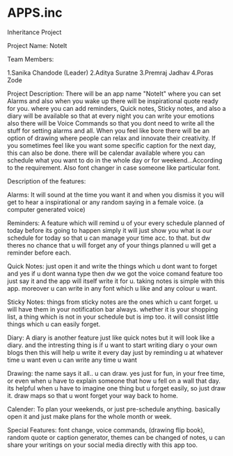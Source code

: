 # APPS.inc
Inheritance Project

Project Name: NoteIt

Team Members:

1.Sanika Chandode (Leader)
2.Aditya Suratne
3.Premraj Jadhav
4.Poras Zode

Project Description:
There will be an app name "NoteIt" where you can set Alarms and also when you wake up there will be inspirational quote ready for you. where you can add reminders, Quick notes, Sticky notes, and also a diary will be available so that at every night you can write your emotions also there will be Voice Commands so that you dont need to write all the stuff for setting alarms and all. When you feel like bore there will be an option of drawing where people can relax and innovate their creativity. If you sometimes feel like you want some specific caption for the next day, this can also be done. there will be calendar available where you can schedule what you want to do in the whole day or for weekend...According to the requirement. Also font changer in case someone like particular font.

Description of the features:

Alarms:
It will sound at the time you want it and when you dismiss it you will get to hear a inspirational or any random saying in a female voice. (a computer generated voice) 

Reminders:
A feature which will remind u of your every schedule planned of today before its going to happen simply it will just show you what is our schedule for today so that u can manage your time acc. to that. but dw theres no chance that u will forget any of your things planned u will get a reminder before each.

Quick Notes:
just open it and write the things which u dont want to forget and yes if u dont wanna type then dw we got the voice comand feature too just say it and the app will itself write it for u. taking notes is simple with this app. moreover u can write in any font which u like and any colour u want.

Sticky Notes:
things from sticky notes are the ones which u cant forget. u will have them in your notification bar always. whether it is your shopping list, a thing which is not in your schedule but is imp too. it will consist little things which u can easily forget.

Diary:
A diary is another feature just like quick notes but it will look like a diary. and the intresting thing is if u want to start writing diary o your own blogs then this will help u write it every day just by reminding u at whatever time u want even u can write any time u want

Drawing:
the name says it all.. u can draw. yes just for fun, in your free time, or even when u have to explain someone that how u fell on a wall that day. its helpful when u have to imagine one thing but u forget easily, so just draw it. draw maps so that u wont forget your way back to home.

Calender:
To plan your weekends, or just pre-schedule anything. basically open it and just make plans for the whole month or week.

Special Features:
font change, voice commands, (drawing flip book), random quote or caption generator, themes can be changed of notes, u can share your writings on your social media directly with this app too.

